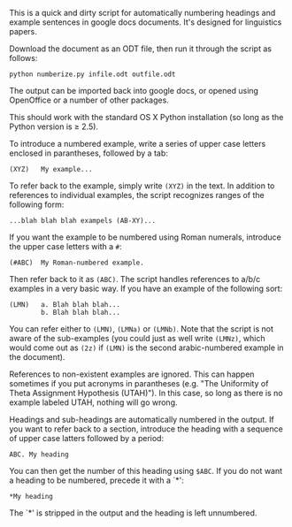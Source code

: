 This is a quick and dirty script for automatically numbering headings
and example sentences in google docs documents. It's designed for
linguistics papers.

Download the document as an ODT file, then run it through the script
as follows:

    python numberize.py infile.odt outfile.odt

The output can be imported back into google docs, or opened using
OpenOffice or a number of other packages.

This should work with the standard OS X Python installation (so long
as the Python version is ≥ 2.5).

To introduce a numbered example, write a series of upper case letters
enclosed in parantheses, followed by a tab:

    (XYZ)   My example...

To refer back to the example, simply write `(XYZ)` in the text. In
addition to references to individual examples, the script recognizes
ranges of the following form:

    ...blah blah blah exampels (AB-XY)...

If you want the example to be numbered using Roman numerals, introduce
the upper case letters with a `#`:

    (#ABC)  My Roman-numbered example.

Then refer back to it as `(ABC)`. The script handles references to
a/b/c examples in a very basic way. If you have an example of the
following sort:

    (LMN)   a. Blah blah blah...
            b. Blah blah blah...

You can refer either to `(LMN)`, `(LMNa)` or `(LMNb)`. Note that the
script is not aware of the sub-examples (you could just as well write
`(LMNz)`, which would come out as `(2z)` if `(LMN)` is the second
arabic-numbered example in the document).

References to non-existent examples are ignored. This can happen
sometimes if you put acronyms in parantheses (e.g. "The Uniformity of
Theta Assignment Hypothesis (UTAH)").  In this case, so long as there
is no example labeled UTAH, nothing will go wrong.

Headings and sub-headings are automatically numbered in the output. If
you want to refer back to a section, introduce the heading with a
sequence of upper case latters followed by a period:

    ABC. My heading

You can then get the number of this heading using `$ABC`. If you do
not want a heading to be numbered, precede it with a `*':

    *My heading

The `*' is stripped in the output and the heading is left unnumbered.